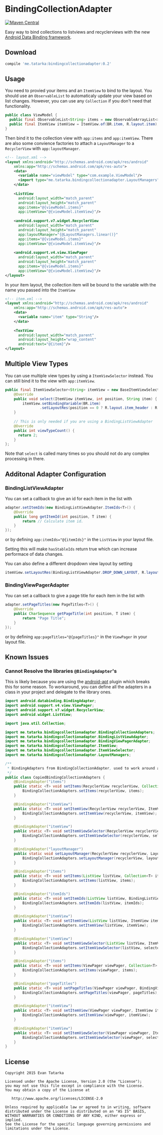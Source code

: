 # BindingCollectionAdapter
[![Maven Central](https://maven-badges.herokuapp.com/maven-central/me.tatarka/bindingcollectionadapter/badge.svg?style=flat)](https://maven-badges.herokuapp.com/maven-central/me.tatarka/bindingcollectionadapter)

Easy way to bind collections to listviews and recyclerviews with the new [Android Data Binding framework](https://developer.android.com/tools/data-binding/guide.html).

## Download

```groovy
compile 'me.tatarka:bindingcollectionadapter:0.2'
```

## Usage

You need to provied your items and an `ItemView` to bind to the layout. You should use an
`ObservableList` to automaticaly update your view based on list changes. However, you can
use any `Collection` if you don't need that functionality.

```java
public class ViewModel {
  public final ObservableList<String> items = new ObservableArrayList<>();
  public final ItemView itemView = ItemView.of(BR.item, R.layout.item);
}
```

Then bind it to the collection view with `app:items` and `app:itemView`. There are also some 
convience factories to attach a `LayoutManager` to a `RecyclerView` with `app:layoutManager`.

```xml
<!-- layout.xml -->
<layout xmlns:android="http://schemas.android.com/apk/res/android"
    xmlns:app="http://schemas.android.com/apk/res-auto">
    <data>
      <variable name="viewModel" type="com.example.ViewModel"/> 
      <import type="me.tatarka.bindingcollectionadapter.LayoutManagers" />
    </data>
    
    <ListView
      android:layout_width="match_parent"
      android:layout_height="match_parent"
      app:items="@{viewModel.items}"
      app:itemView="@{viewModel.itemView}"/>
      
    <android.support.v7.widget.RecyclerView
      android:layout_width="match_parent"
      android:layout_height="match_parent"
      app:layoutManager="{@LayoutManagers.linear()}"
      app:items="@{viewModel.items}"
      app:itemView="@{viewModel.itemView}"/>
      
    <android.support.v4.view.ViewPager
      android:layout_width="match_parent"
      android:layout_height="match_parent"
      app:items="@{viewModel.items}"
      app:itemView="@{viewModel.itemView}"/>
</layout>
```

In your item layout, the collection item will be bound to the variable with the
name you passed into the `ItemView`

```xml
<!-- item.xml -->
<layout xmlns:android="http://schemas.android.com/apk/res/android"
    xmlns:app="http://schemas.android.com/apk/res-auto">
    <data>
      <variable name="item" type="String"/> 
    </data>
    
    <TextView
      android:layout_width="match_parent"
      android:layout_height="wrap_content"
      android:text="@{item}"/>
</layout>
```

## Multiple View Types

You can use multiple view types by using a `ItemViewSelector` instead. You can still bind
it to the view with `app:itemView`.

```java
public final ItemViewSelector<String> itemView = new BaseItemViewSelector<String>() {
    @Override
    public void select(ItemView itemView, int position, String item) {
        itemView.setBindingVariable(BR.item)
                .setLayoutRes(position == 0 ? R.layout.item_header : R.layout.item);
    }
    
    // This is only needed if you are using a BindingListViewAdapter
    @Override
    public int viewTypeCount() {
      return 2;
    }
};
```

Note that `select` is called many times so you should not do any complex processing in there.

## Additonal Adapter Configuration

### BindingListViewAdapter

You can set a callback to give an id for each item in the list with

```java
adapter.setItemIds(new BindingListViewAdapter.ItemIds<T>() {
    @Override
    public long getItemId(int position, T item) {
        return // Calculate item id.
    }
});
```
or by defining `app:itemIds="@{itemIds}"` in the `ListView` in your layout file.

Setting this will make `hasStableIds` return true which can increase performace of data changes.

You can also define a different dropdown view layout by setting

```java
itemView.setLayoutRes(BindingListViewAdapter.DROP_DOWN_LAYOUT, R.layout.item_dropdown);
```

### BindingViewPagerAdapter

You can set a callback to give a page title for each item in the list with

```java
adapter.setPageTitles(new PageTitles<T>() {
    @Override
    public CharSequence getPageTitle(int position, T item) {
        return "Page Title";
    }
});
```
or by defining `app:pageTitles="@{pageTitles}"` in the `ViewPager` in your layout file.

## Known Issues

### Cannot Resolve the libraries `@BindingAdapter`'s

This is likely because you are using the [android-apt](https://bitbucket.org/hvisser/android-apt) plugin which breaks this for some reason. To workaround, you can define all the adapters in a class in your project and delegate to the library ones.

```java
import android.databinding.BindingAdapter;
import android.support.v4.view.ViewPager;
import android.support.v7.widget.RecyclerView;
import android.widget.ListView;

import java.util.Collection;

import me.tatarka.bindingcollectionadapter.BindingCollectionAdapters;
import me.tatarka.bindingcollectionadapter.BindingListViewAdapter;
import me.tatarka.bindingcollectionadapter.BindingViewPagerAdapter;
import me.tatarka.bindingcollectionadapter.ItemView;
import me.tatarka.bindingcollectionadapter.ItemViewSelector;
import me.tatarka.bindingcollectionadapter.LayoutManagers;

/**
 * BindingAdapters from BindingCollectionAdapter, used to work around android-apt issue.
 */
public class CopiedBindingCollectionAdapters {
    @BindingAdapter("items")
    public static <T> void setItems(RecyclerView recyclerView, Collection<T> items) {
        BindingCollectionAdapters.setItems(recyclerView, items);
    }

    @BindingAdapter("itemView")
    public static <T> void setItemView(RecyclerView recyclerView, ItemView itemView) {
        BindingCollectionAdapters.setItemView(recyclerView, itemView);
    }

    @BindingAdapter("itemView")
    public static <T> void setItemViewSelector(RecyclerView recyclerView, ItemViewSelector<T> selector) {
        BindingCollectionAdapters.setItemViewSelector(recyclerView, selector);
    }

    @BindingAdapter("layoutManager")
    public static void setLayoutManager(RecyclerView recyclerView, LayoutManagers.LayoutManagerFactory layoutManagerFactory) {
        BindingCollectionAdapters.setLayoutManager(recyclerView, layoutManagerFactory);
    }

    @BindingAdapter("items")
    public static <T> void setItems(ListView listView, Collection<T> items) {
        BindingCollectionAdapters.setItems(listView, items);
    }

    @BindingAdapter("itemIds")
    public static <T> void setItemIds(ListView listView, BindingListViewAdapter.ItemIds<T> itemIds) {
        BindingCollectionAdapters.setItemIds(listView, itemIds);
    }

    @BindingAdapter("itemView")
    public static <T> void setItemView(ListView listView, ItemView itemView) {
        BindingCollectionAdapters.setItemView(listView, itemView);
    }

    @BindingAdapter("itemView")
    public static <T> void setItemViewSelector(ListView listView, ItemViewSelector<T> selector) {
        BindingCollectionAdapters.setItemViewSelector(listView, selector);
    }

    @BindingAdapter("items")
    public static <T> void setItems(ViewPager viewPager, Collection<T> items) {
        BindingCollectionAdapters.setItems(viewPager, items);
    }

    @BindingAdapter("pageTitles")
    public static <T> void setPageTitles(ViewPager viewPager, BindingViewPagerAdapter.PageTitles<T> pageTitles) {
        BindingCollectionAdapters.setPageTitles(viewPager, pageTitles);
    }

    @BindingAdapter("itemView")
    public static <T> void setItemView(ViewPager viewPager, ItemView itemView) {
        BindingCollectionAdapters.setItemView(viewPager, itemView);
    }

    @BindingAdapter("itemView")
    public static <T> void setItemViewSelector(ViewPager viewPager, ItemViewSelector<T> selector) {
        BindingCollectionAdapters.setItemViewSelector(viewPager, selector);
    }
}
```

## License

    Copyright 2015 Evan Tatarka
    
    Licensed under the Apache License, Version 2.0 (the "License");
    you may not use this file except in compliance with the License.
    You may obtain a copy of the License at
    
       http://www.apache.org/licenses/LICENSE-2.0
    
    Unless required by applicable law or agreed to in writing, software
    distributed under the License is distributed on an "AS IS" BASIS,
    WITHOUT WARRANTIES OR CONDITIONS OF ANY KIND, either express or implied.
    See the License for the specific language governing permissions and
    limitations under the License.
